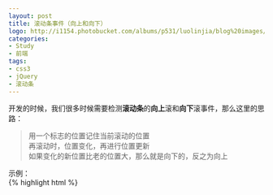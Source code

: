 ```yaml
---
layout: post
title: 滚动条事件（向上和向下）
logo: http://i1154.photobucket.com/albums/p531/luolinjia/blog%20images/scroll_zps1b718c07.jpg
categories:
- Study
- 前端
tags:
- css3
- jQuery
- 滚动条
---
```


开发的时候，我们很多时候需要检测**滚动条**的**向上**滚和**向下**滚事件，那么这里的思路：  

> 用一个标志的位置记住当前滚动的位置  
> 再滚动时，位置变化，再进行位置更新  
> 如果变化的新位置比老的位置大，那么就是向下的，反之为向上  

示例：  
{% highlight html %}
<!DOCTYPE html>
<html>
<head lang="en">
    <meta charset="UTF-8">
    <title>test the scroll</title>
    <style>
        *{
            padding: 0;
            margin: 0;
        }
        #header {
            position: fixed;
            top: 0;
            left: 0;
            width: 100%;
            height: 60px;
            background-color: #333;
        }
        #header.in {
            top: 0;
            -ms-transition: all 0.6s ease;
            -webkit-transition: all 0.6s ease;
            -moz-transition: all 0.6s ease;
            -o-transition: all 0.6s ease;
            transition: all 0.6s ease;
        }
        #header.out {
            top: -85px;
            -ms-transition: all 0.6s ease;
            -webkit-transition: all 0.6s ease;
            -moz-transition: all 0.6s ease;
            -o-transition: all 0.6s ease;
            transition: all 0.6s ease;
        }

        #content {
            width: 100%;
            height: 2000px;
            background-color: #eee;
        }
    </style>
    <script type="text/javascript" src="js/jquery-1.11.1.min.js"></script>
    <script type="text/javascript">

        var currentScroll = 0;

        $(function(){

            $(window).scroll(function(){
                myScroll();
            });
        });

        function myScroll() {
            var nextScroll = $(this).scrollTop();

            console.log('scrollPosition' + $(document).scrollTop() + 'currentScroll: => ' + currentScroll + '  nextScroll: => ' + nextScroll);

            if (nextScroll > currentScroll){
                $('#header').removeClass('in').addClass('out');
                if (nextScroll >= $(document).height()-$(window).height()){
                    $('#header').removeClass('out').addClass('in');
                }
                if ($(document).scrollTop() <= 0) {
                    $('#header').removeClass('out').addClass('in');
                }
            }
            else {
                $('#header').removeClass('out').addClass('in');
            }
            //Updates current scroll position
            currentScroll = nextScroll;
        }
    </script>

</head>
<body>
<div id="header"></div>
<div id="content"></div>
</body>
</html>
{% endhighlight %}
